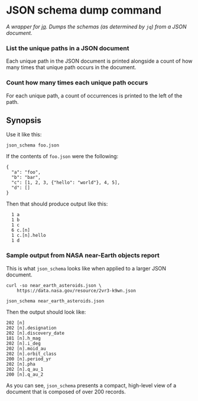 JSON schema dump command
========

_A wrapper for [jq](https://stedolan.github.io/jq/). Dumps the schemas
(as determined by `jq`) from a JSON document._

### List the unique paths in a JSON document

Each unique path in the JSON document is printed alongside a count of
how many times that unique path occurs in the document.

### Count how many times each unique path occurs

For each unique path, a count of occurrences is printed to the left
of the path.

## Synopsis

Use it like this:

    json_schema foo.json

If the contents of `foo.json` were the following:

    {
      "a": "foo",
      "b": "bar",
      "c": [1, 2, 3, {"hello": "world"}, 4, 5],
      "d": []
    }

Then that should produce output like this:

      1 a
      1 b
      1 c
      6 c.[n]
      1 c.[n].hello
      1 d

### Sample output from NASA near-Earth objects report

This is what `json_schema` looks like when applied to a larger JSON document.

    curl -so near_earth_asteroids.json \
        https://data.nasa.gov/resource/2vr3-k9wn.json

    json_schema near_earth_asteroids.json

Then the output should look like:

    202 [n]
    202 [n].designation
    202 [n].discovery_date
    181 [n].h_mag
    202 [n].i_deg
    202 [n].moid_au
    202 [n].orbit_class
    200 [n].period_yr
    202 [n].pha
    202 [n].q_au_1
    200 [n].q_au_2

As you can see, `json_schema` presents a compact, high-level view of a
document that is composed of over 200 records.
